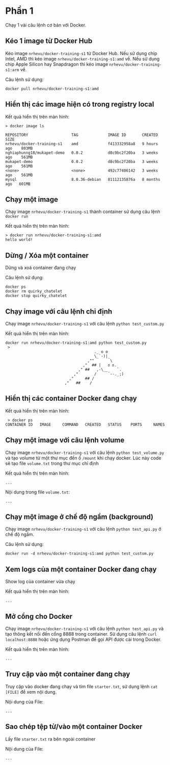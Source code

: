 # Phần 1

Chạy 1 vài câu lệnh cơ bản với Docker.

## Kéo 1 image từ Docker Hub

Kéo image `nrhevu/docker-training-s1` từ Docker Hub. Nếu sử dụng chip Intel, AMD thì kéo image `nrhevu/docker-training-s1:amd` về. Nếu sử dụng chip Apple Silicon hay Snapdragon thì kéo image `nrhevu/docker-training-s1:arm` về.

Câu lệnh sử dụng:

```
docker pull nrhevu/docker-training-s1:amd
```

## Hiển thị các image hiện có trong registry local

Kết quả hiển thị trên màn hình:

```
> docker image ls

REPOSITORY                   TAG             IMAGE ID       CREATED        SIZE
nrhevu/docker-training-s1    amd             f413332958a8   9 hours ago    803MB
nghiaphunng18/mukapet-demo   0.0.2           d8c9bc2f20ba   3 weeks ago    561MB
mukapet-demo                 0.0.2           d8c9bc2f20ba   3 weeks ago    561MB
<none>                       <none>          492c77406142   3 weeks ago    561MB
mysql                        8.0.36-debian   81112135876a   8 months ago   601MB
```

## Chạy một image

Chạy image `nrhevu/docker-training-s1` thành container sử dụng câu lệnh `docker run`

Kết quả hiển thị trên màn hình:

```
> docker run nrhevu/docker-training-s1:amd
hello world!
```

## Dừng / Xóa một container

Dừng và xoá container đang chạy

Câu lệnh sử dụng:

```
docker ps
docker rm quirky_chatelet
docker stop quirky_chatelet
```

## Chạy image với câu lệnh chỉ định

Chạy image `nrhevu/docker-training-s1` với câu lệnh `python test_custom.py`

Kết quả hiển thị trên màn hình:

```
docker run nrhevu/docker-training-s1:amd python test_custom.py
 >
                                       ._ o o
                                       \_`-)|_
                                    ,""       \
                                  ,"  ## |   ಠ ಠ.
                                ," ##   ,-\__    `.
                              ,"       /     `--._;)
                            ,"     ## /
                          ,"   ##    /

```

## Hiển thị các container Docker đang chạy

Kết quả hiển thị trên màn hình:

```
 > docker ps
CONTAINER ID   IMAGE     COMMAND   CREATED   STATUS    PORTS     NAMES
```

## Chạy một image với câu lệnh volume

Chạy image `nrhevu/docker-training-s1` với câu lệnh `python test_volume.py` và tạo volume từ một thư mục đến ổ `/mount` khi chạy docker. Lúc này code sẽ tạo file `volume.txt` trong thư mục chỉ định

Kết quả hiển thị trên màn hình:

```
...
```

Nội dung trong file `volume.txt`:

```
...
```

## Chạy một image ở chế độ ngầm (background)

Chạy image `nrhevu/docker-training-s1` với câu lệnh `python test_api.py` ở chế độ ngầm.

Câu lệnh sử dụng:

```
docker run -d nrhevu/docker-training-s1:amd python test_custom.py
```

## Xem logs của một container Docker đang chạy

Show log của container vừa chạy

Kết quả hiển thị trên màn hình:

```
...
```

## Mở cổng cho Docker

Chạy image `nrhevu/docker-training-s1` với câu lệnh `python test_api.py` và tạo thông kết nối đến cổng 8888 trong container. Sử dụng câu lệnh `curl localhost:8888` hoặc ứng dụng Postman để gọi API được cài trong Docker.

Kết quả hiển thị trên màn hình:

```
...
```

## Truy cập vào một container đang chạy

Truy cập vào docker đang chạy và tìm file `starter.txt`, sử dụng lệnh `cat [FILE]` để xem nội dung.

Nội dung của File:

```
...
```

## Sao chép tệp từ/vào một container Docker

Lấy file `starter.txt` ra bên ngoài container

Nội dung của File:

```
...
```
